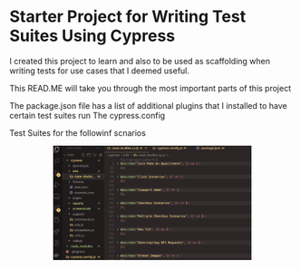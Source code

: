 # Starter Project for Writing Test Suites Using Cypress

I created this project to learn and also to be used as scaffolding when writing tests for use cases that I deemed useful.

This READ.ME will take you through the most important parts of this project

The package.json file has a list of additional plugins that I installed to have certain test suites run
The cypress.config

Test Suites for the followinf scnarios 

<p align="center">
  <img src="readme-images/test-suites.png" width="350" title="hover text">
</p>
